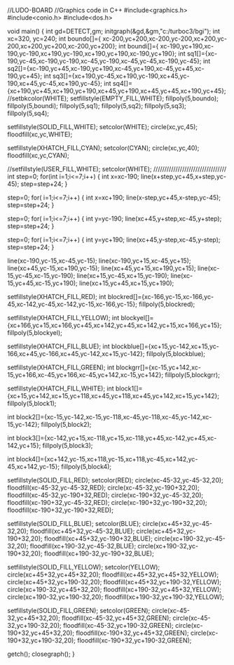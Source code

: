 //LUDO-BOARD
//Graphics code in C++ 
#include<graphics.h>
#include<conio.h>
#include<dos.h>

void main()
{
int gd=DETECT,gm;
initgraph(&gd,&gm,"c:/turboc3/bgi");
int xc=320, yc=240;
int boundo[]={ xc-200,yc+200,xc-200,yc-200,xc+200,yc-200,xc+200,yc+200,xc-200,yc+200};
int boundi[]={ xc-190,yc+190,xc-190,yc-190,xc+190,yc-190,xc+190,yc+190,xc-190,yc+190};
int sq1[]={xc-190,yc-45,xc-190,yc-190,xc-45,yc-190,xc-45,yc-45,xc-190,yc-45};
int sq2[]={xc-190,yc+45,xc-190,yc+190,xc-45,yc+190,xc-45,yc+45,xc-190,yc+45};
int sq3[]={xc+190,yc-45,xc+190,yc-190,xc+45,yc-190,xc+45,yc-45,xc+190,yc-45};
int sq4[]={xc+190,yc+45,xc+190,yc+190,xc+45,yc+190,xc+45,yc+45,xc+190,yc+45};
//setbkcolor(WHITE);
setfillstyle(EMPTY_FILL,WHITE);
fillpoly(5,boundo);
fillpoly(5,boundi);
fillpoly(5,sq1);
fillpoly(5,sq2);
fillpoly(5,sq3);
fillpoly(5,sq4);

setfillstyle(SOLID_FILL,WHITE);
setcolor(WHITE);
circle(xc,yc,45);
floodfill(xc,yc,WHITE);

setfillstyle(XHATCH_FILL,CYAN);
setcolor(CYAN);
circle(xc,yc,40);
floodfill(xc,yc,CYAN);

//setfillstyle(USER_FILL,WHITE);
setcolor(WHITE);
/////////////////////////////////
int step=0;
for(int i=1;i<=7;i++)
{
int x=xc-190;
line(x+step,yc+45,x+step,yc-45);
step=step+24;
}

 step=0;
for( i=1;i<=7;i++)
{
 int x=xc+190;
line(x-step,yc+45,x-step,yc-45);
step=step+24;
}

 step=0;
for( i=1;i<=7;i++)
{
int y=yc-190;
line(xc+45,y+step,xc-45,y+step);
step=step+24;
}

step=0;
for( i=1;i<=7;i++)
{
int y=yc+190;
line(xc+45,y-step,xc-45,y-step);
step=step+24;
}

line(xc-190,yc-15,xc-45,yc-15);
line(xc-190,yc+15,xc-45,yc+15);
line(xc+45,yc-15,xc+190,yc-15);
line(xc+45,yc+15,xc+190,yc+15);
line(xc-15,yc-45,xc-15,yc-190);
line(xc+15,yc-45,xc+15,yc-190);
line(xc-15,yc+45,xc-15,yc+190);
line(xc+15,yc+45,xc+15,yc+190);

setfillstyle(XHATCH_FILL,RED);
int blockred[]={xc-166,yc-15,xc-166,yc-45,xc-142,yc-45,xc-142,yc-15,xc-166,yc-15};
fillpoly(5,blockred);

setfillstyle(XHATCH_FILL,YELLOW);
int blockyel[]={xc+166,yc+15,xc+166,yc+45,xc+142,yc+45,xc+142,yc+15,xc+166,yc+15};
fillpoly(5,blockyel);

setfillstyle(XHATCH_FILL,BLUE);
int blockblue[]={xc+15,yc-142,xc+15,yc-166,xc+45,yc-166,xc+45,yc-142,xc+15,yc-142};
fillpoly(5,blockblue);

setfillstyle(XHATCH_FILL,GREEN);
int blockgrr[]={xc-15,yc+142,xc-15,yc+166,xc-45,yc+166,xc-45,yc+142,xc-15,yc+142};
fillpoly(5,blockgrr);

setfillstyle(XHATCH_FILL,WHITE);
int block1[]={xc+15,yc+142,xc+15,yc+118,xc+45,yc+118,xc+45,yc+142,xc+15,yc+142};
fillpoly(5,block1);

int block2[]={xc-15,yc-142,xc-15,yc-118,xc-45,yc-118,xc-45,yc-142,xc-15,yc-142};
fillpoly(5,block2);

int block3[]={xc-142,yc+15,xc-118,yc+15,xc-118,yc+45,xc-142,yc+45,xc-142,yc+15};
fillpoly(5,block3);

int block4[]={xc+142,yc-15,xc+118,yc-15,xc+118,yc-45,xc+142,yc-45,xc+142,yc-15};
fillpoly(5,block4);

setfillstyle(SOLID_FILL,RED);
setcolor(RED);
circle(xc-45-32,yc-45-32,20);
floodfill(xc-45-32,yc-45-32,RED);
circle(xc-45-32,yc-190+32,20);
floodfill(xc-45-32,yc-190+32,RED);
circle(xc-190+32,yc-45-32,20);
floodfill(xc-190+32,yc-45-32,RED);
circle(xc-190+32,yc-190+32,20);
floodfill(xc-190+32,yc-190+32,RED);

setfillstyle(SOLID_FILL,BLUE);
setcolor(BLUE);
circle(xc+45+32,yc-45-32,20);
floodfill(xc+45+32,yc-45-32,BLUE);
circle(xc+45+32,yc-190+32,20);
floodfill(xc+45+32,yc-190+32,BLUE);
circle(xc+190-32,yc-45-32,20);
floodfill(xc+190-32,yc-45-32,BLUE);
circle(xc+190-32,yc-190+32,20);
floodfill(xc+190-32,yc-190+32,BLUE);


setfillstyle(SOLID_FILL,YELLOW);
setcolor(YELLOW);
circle(xc+45+32,yc+45+32,20);
floodfill(xc+45+32,yc+45+32,YELLOW);
circle(xc+45+32,yc+190-32,20);
floodfill(xc+45+32,yc+190-32,YELLOW);
circle(xc+190-32,yc+45+32,20);
floodfill(xc+190-32,yc+45+32,YELLOW);
circle(xc+190-32,yc+190-32,20);
floodfill(xc+190-32,yc+190-32,YELLOW);

setfillstyle(SOLID_FILL,GREEN);
setcolor(GREEN);
circle(xc-45-32,yc+45+32,20);
floodfill(xc-45-32,yc+45+32,GREEN);
circle(xc-45-32,yc+190-32,20);
floodfill(xc-45-32,yc+190-32,GREEN);
circle(xc-190+32,yc+45+32,20);
floodfill(xc-190+32,yc+45+32,GREEN);
circle(xc-190+32,yc+190-32,20);
floodfill(xc-190+32,yc+190-32,GREEN);

getch();
closegraph();
}


